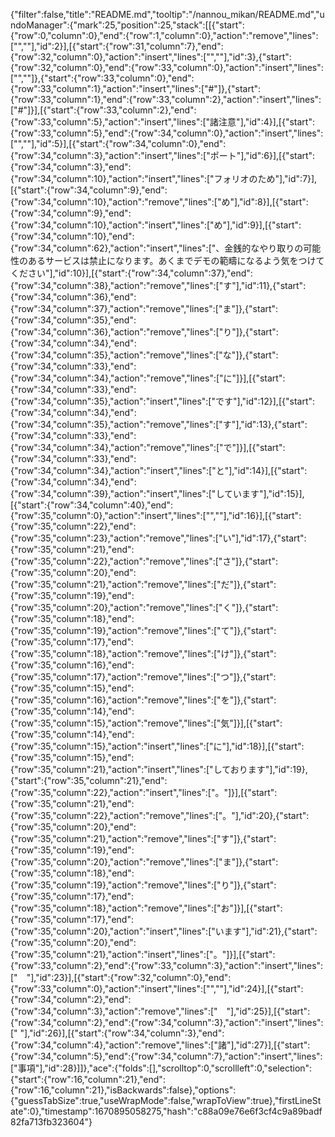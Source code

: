 {"filter":false,"title":"README.md","tooltip":"/nannou_mikan/README.md","undoManager":{"mark":25,"position":25,"stack":[[{"start":{"row":0,"column":0},"end":{"row":1,"column":0},"action":"remove","lines":["",""],"id":2}],[{"start":{"row":31,"column":7},"end":{"row":32,"column":0},"action":"insert","lines":["",""],"id":3},{"start":{"row":32,"column":0},"end":{"row":33,"column":0},"action":"insert","lines":["",""]},{"start":{"row":33,"column":0},"end":{"row":33,"column":1},"action":"insert","lines":["#"]},{"start":{"row":33,"column":1},"end":{"row":33,"column":2},"action":"insert","lines":["#"]}],[{"start":{"row":33,"column":2},"end":{"row":33,"column":5},"action":"insert","lines":["諸注意"],"id":4}],[{"start":{"row":33,"column":5},"end":{"row":34,"column":0},"action":"insert","lines":["",""],"id":5}],[{"start":{"row":34,"column":0},"end":{"row":34,"column":3},"action":"insert","lines":["ポート"],"id":6}],[{"start":{"row":34,"column":3},"end":{"row":34,"column":10},"action":"insert","lines":["フォリオのため"],"id":7}],[{"start":{"row":34,"column":9},"end":{"row":34,"column":10},"action":"remove","lines":["め"],"id":8}],[{"start":{"row":34,"column":9},"end":{"row":34,"column":10},"action":"insert","lines":["め"],"id":9}],[{"start":{"row":34,"column":10},"end":{"row":34,"column":62},"action":"insert","lines":["、金銭的なやり取りの可能性のあるサービスは禁止になります。あくまでデモの範疇になるよう気をつけてください"],"id":10}],[{"start":{"row":34,"column":37},"end":{"row":34,"column":38},"action":"remove","lines":["す"],"id":11},{"start":{"row":34,"column":36},"end":{"row":34,"column":37},"action":"remove","lines":["ま"]},{"start":{"row":34,"column":35},"end":{"row":34,"column":36},"action":"remove","lines":["り"]},{"start":{"row":34,"column":34},"end":{"row":34,"column":35},"action":"remove","lines":["な"]},{"start":{"row":34,"column":33},"end":{"row":34,"column":34},"action":"remove","lines":["に"]}],[{"start":{"row":34,"column":33},"end":{"row":34,"column":35},"action":"insert","lines":["です"],"id":12}],[{"start":{"row":34,"column":34},"end":{"row":34,"column":35},"action":"remove","lines":["す"],"id":13},{"start":{"row":34,"column":33},"end":{"row":34,"column":34},"action":"remove","lines":["で"]}],[{"start":{"row":34,"column":33},"end":{"row":34,"column":34},"action":"insert","lines":["と"],"id":14}],[{"start":{"row":34,"column":34},"end":{"row":34,"column":39},"action":"insert","lines":["しています"],"id":15}],[{"start":{"row":34,"column":40},"end":{"row":35,"column":0},"action":"insert","lines":["",""],"id":16}],[{"start":{"row":35,"column":22},"end":{"row":35,"column":23},"action":"remove","lines":["い"],"id":17},{"start":{"row":35,"column":21},"end":{"row":35,"column":22},"action":"remove","lines":["さ"]},{"start":{"row":35,"column":20},"end":{"row":35,"column":21},"action":"remove","lines":["だ"]},{"start":{"row":35,"column":19},"end":{"row":35,"column":20},"action":"remove","lines":["く"]},{"start":{"row":35,"column":18},"end":{"row":35,"column":19},"action":"remove","lines":["て"]},{"start":{"row":35,"column":17},"end":{"row":35,"column":18},"action":"remove","lines":["け"]},{"start":{"row":35,"column":16},"end":{"row":35,"column":17},"action":"remove","lines":["つ"]},{"start":{"row":35,"column":15},"end":{"row":35,"column":16},"action":"remove","lines":["を"]},{"start":{"row":35,"column":14},"end":{"row":35,"column":15},"action":"remove","lines":["気"]}],[{"start":{"row":35,"column":14},"end":{"row":35,"column":15},"action":"insert","lines":["に"],"id":18}],[{"start":{"row":35,"column":15},"end":{"row":35,"column":21},"action":"insert","lines":["しております"],"id":19},{"start":{"row":35,"column":21},"end":{"row":35,"column":22},"action":"insert","lines":["。"]}],[{"start":{"row":35,"column":21},"end":{"row":35,"column":22},"action":"remove","lines":["。"],"id":20},{"start":{"row":35,"column":20},"end":{"row":35,"column":21},"action":"remove","lines":["す"]},{"start":{"row":35,"column":19},"end":{"row":35,"column":20},"action":"remove","lines":["ま"]},{"start":{"row":35,"column":18},"end":{"row":35,"column":19},"action":"remove","lines":["り"]},{"start":{"row":35,"column":17},"end":{"row":35,"column":18},"action":"remove","lines":["お"]}],[{"start":{"row":35,"column":17},"end":{"row":35,"column":20},"action":"insert","lines":["います"],"id":21},{"start":{"row":35,"column":20},"end":{"row":35,"column":21},"action":"insert","lines":["。"]}],[{"start":{"row":33,"column":2},"end":{"row":33,"column":3},"action":"insert","lines":["　"],"id":23}],[{"start":{"row":32,"column":0},"end":{"row":33,"column":0},"action":"insert","lines":["",""],"id":24}],[{"start":{"row":34,"column":2},"end":{"row":34,"column":3},"action":"remove","lines":["　"],"id":25}],[{"start":{"row":34,"column":2},"end":{"row":34,"column":3},"action":"insert","lines":[" "],"id":26}],[{"start":{"row":34,"column":3},"end":{"row":34,"column":4},"action":"remove","lines":["諸"],"id":27}],[{"start":{"row":34,"column":5},"end":{"row":34,"column":7},"action":"insert","lines":["事項"],"id":28}]]},"ace":{"folds":[],"scrolltop":0,"scrollleft":0,"selection":{"start":{"row":16,"column":21},"end":{"row":16,"column":21},"isBackwards":false},"options":{"guessTabSize":true,"useWrapMode":false,"wrapToView":true},"firstLineState":0},"timestamp":1670895058275,"hash":"c88a09e76e6f3cf4c9a89badf82fa713fb323604"}